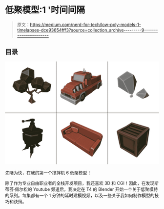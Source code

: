 # 低聚模型:1 '时间间隔

> 原文：<https://medium.com/nerd-for-tech/low-poly-models-1-timelapses-dce93654fff3?source=collection_archive---------9----------------------->

## 目录

![](img/4ff9d4ce3c16488a2c5a22f528459ce7.png)

先睹为快，在我的第一个搅拌机 6 低聚模型！

除了作为专业自由职业者的全栈开发项目，我还喜欢 3D 和 CGI！因此，在发现斯蒂芬·佩尔松的 Youtube 频道后，我决定在 T4 的 Blender 开始一个关于低聚模特的系列。每集都有一个 1 分钟的延时建模视频，以及一些关于我如何制作模型的技巧和诀窍。